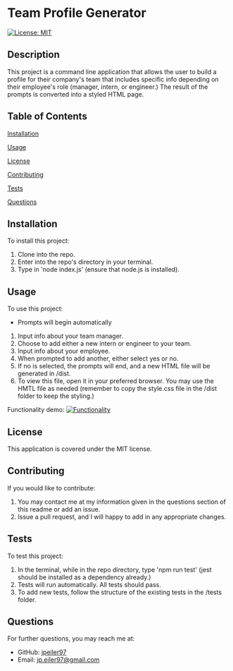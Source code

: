 # Team Profile Generator
    
[![License: MIT](https://img.shields.io/badge/License-MIT-yellow.svg)](https://opensource.org/licenses/MIT)

## Description
This project is a command line application that allows the user to build a profile for their company's team that includes specific info depending on their employee's role (manager, intern, or engineer.) The result of the prompts is converted into a styled HTML page.

## Table of Contents

[Installation](#installation)

[Usage](#usage)

[License](#license)

[Contributing](#contributing)

[Tests](#tests)

[Questions](#questions)

<a name="installation"></a>
## Installation
To install this project:

1. Clone into the repo.
2. Enter into the repo's directory in your terminal.
3. Type in 'node index.js' (ensure that node.js is installed).

<a name="usage"></a>
## Usage
To use this project:

- Prompts will begin automatically
1. Input info about your team manager.
2. Choose to add either a new intern or engineer to your team.
3. Input info about your employee.
4. When prompted to add another, either select yes or no.
5. If no is selected, the prompts will end, and a new HTML file will be generated in /dist.
6. To view this file, open it in your preferred browser. You may use the HMTL file as needed (remember to copy the style.css file in the /dist folder to keep the styling.)

Functionality demo:
[![Functionality](https://img.youtube.com/vi/YkKOTY-92C8/0.jpg)](https://www.youtube.com/watch?v=YkKOTY-92C8)

<a name="license"></a>
## License
This application is covered under the MIT license.

<a name="contributing"></a>
## Contributing
If you would like to contribute:

1. You may contact me at my information given in the questions section of this readme or add an issue.
2. Issue a pull request, and I will happy to add in any appropriate changes.

<a name="tests"></a>
## Tests
To test this project:

1. In the terminal, while in the repo directory, type 'npm run test' (jest should be installed as a dependency already.)
2. Tests will run automatically. All tests should pass.
3. To add new tests, follow the structure of the existing tests in the /tests folder. 

<a name="questions"></a>
## Questions
For further questions, you may reach me at:
- GitHub: [jpeiler97](https://github.com/jpeiler97)
- Email: jp.eiler97@gmail.com
